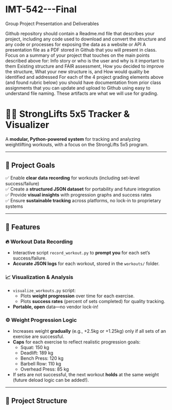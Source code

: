 # IMT-542---Final

Group Project Presentation and Deliverables

Github repository should contain a Readme.md file that describes your project, including any code used to download and convert the structure and any code or processes for exposing the data as a website or API
A presentation file as a PDF stored in Github that you will present in class. Focus on a summary of your project that touches on the main points described above for:
Info story or who is the user and why is it important to them
Existing structure and FAIR assessment,
How you decided to improve the structure,
What your new structure is, and
How would quality be identified and addressed
For each of the 4 project grading elements above (and found rubric below) you should have documentation from prior class assignments that you can update and upload to Github using easy to understand file naming. These artifacts are what we will use for grading.


# 🏋️‍♂️ StrongLifts 5x5 Tracker & Visualizer

A **modular, Python-powered system** for tracking and analyzing weightlifting workouts, with a focus on the StrongLifts 5x5 program.

---

## 🚀 Project Goals

✅ Enable **clear data recording** for workouts (including set-level success/failure)  
✅ Create a **structured JSON dataset** for portability and future integration  
✅ Provide **visual insights** with progression graphs and success rates  
✅ Ensure **sustainable tracking** across platforms, no lock-in to proprietary systems

---

## 🧱 Features

### 🔥 Workout Data Recording
- Interactive script `record_workout.py` to **prompt you** for each set’s success/failure.
- **Accurate JSON logs** for each workout, stored in the `workouts/` folder.

### 📈 Visualization & Analysis
- `visualize_workouts.py` script:
  - Plots **weight progression** over time for each exercise.
  - Plots **success rates** (percent of sets completed) for quality tracking.
- **Portable, open** data—no vendor lock-in!

### ⚙️ Weight Progression Logic
- Increases weight **gradually** (e.g., +2.5kg or +1.25kg) only if all sets of an exercise are successful.
- **Caps** for each exercise to reflect realistic progression goals:
  - Squat: 150 kg
  - Deadlift: 189 kg
  - Bench Press: 120 kg
  - Barbell Row: 110 kg
  - Overhead Press: 85 kg
- If sets are not successful, the next workout **holds** at the same weight (future deload logic can be added!).

---

## 📂 Project Structure



